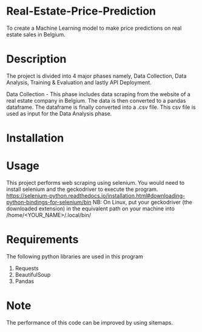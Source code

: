 # Real-Estate-Price-Prediction
To create a Machine Learning model to make price predictions on real estate sales in Belgium.

# Description
The project is divided into 4 major phases namely, Data Collection, Data Analysis, Training & Evaluation and lastly API Deployment.

  Data Collection - This phase includes data scraping from the website of a real estate company in Belgium. The data is then converted to a pandas          dataframe. The dataframe is finally converted into a .csv file. This csv file is used as input for the Data Analysis phase.
  

# Installation


# Usage
This project performs web scraping using selenium. You would need to install selenium and the geckodriver to execute the program.
https://selenium-python.readthedocs.io/installation.html#downloading-python-bindings-for-selenium/bin
NB: On Linux, put your geckodriver (the downloaded extension) in the equivalent path on your machine into /home/<YOUR_NAME>/.local/bin/


# Requirements
The following python libraries are used in this program
  1. Requests
  2. BeautifulSoup
  3. Pandas
  
  
# Note
The performance of this code can be improved by using sitemaps.
